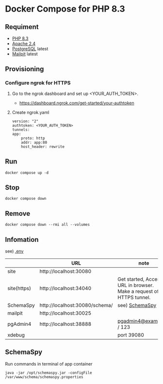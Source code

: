 # Docker Compose for PHP 8.3

## Requiment

- [PHP 8.3](https://www.php.net/releases/8.3/)
- [Apache 2.4](https://httpd.apache.org/)
- [PostgreSQL](https://www.postgresql.org/) latest
- [Mailpit](https://mailpit.axllent.org/) latest

## Provisioning

### Configure ngrok for HTTPS

1. Go to the ngrok dashboard and set up <YOUR_AUTH_TOKEN>.
    - https://dashboard.ngrok.com/get-started/your-authtoken

2. Create ngrok.yaml
    ```
    version: "2"
    authtoken: <YOUR_AUTH_TOKEN>
    tunnels:
    app:
        proto: http
        addr: app:80
        host_header: rewrite
    ```

## Run

```
docker compose up -d
```

## Stop

```
docker compose down
```

## Remove

```
docker compose down --rmi all --volumes
```

## Infomation

see) [.env](.env)

|             | URL                     | note |
|-            |-                        |-     |
| site        | http://localhost:30080  ||
| site(https) | http://localhost:34040  |Get started, Access URL in browser.<br>Make a request of HTTPS tunnel. |
| SchemaSpy   | http://localhost:30080/schema/  | see) [SchemaSpy](#SchemaSpy) |
| mailpit     | http://localhost:30025  ||
| pgAdmin4    | http://localhost:38888  | pgadmin4@example.jp / 123 |
| xdebug      |                         | port 39080 |

## SchemaSpy

Run commands in terminal of app container

```
java -jar /opt/schemaspy.jar -configFile /var/www/schema/schemaspy.properties
```